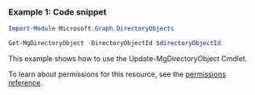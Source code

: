 ### Example 1: Code snippet

```powershellImport-Module Microsoft.Graph.DirectoryObjects

Get-MgDirectoryObject -DirectoryObjectId $directoryObjectId
```
This example shows how to use the Update-MgDirectoryObject Cmdlet.
To learn about permissions for this resource, see the [permissions reference](/graph/permissions-reference).

